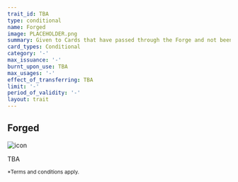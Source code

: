 ```yaml
---
trait_id: TBA
type: conditional
name: Forged
image: PLACEHOLDER.png
summary: Given to Cards that have passed through the Forge and not been sacrificed
card_types: Conditional
category: '-'
max_issuance: '-'
burnt_upon_use: TBA
max_usages: '-'
effect_of_transferring: TBA
limit: '-'
period_of_validity: '-'
layout: trait
---
```


## Forged

![icon](/assets/images/trait-icons/{{page.image}})

TBA

<small>*Terms and conditions apply.</small>

